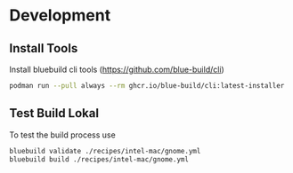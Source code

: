 # Development

## Install Tools 

Install bluebuild cli tools (https://github.com/blue-build/cli)

```` bash
podman run --pull always --rm ghcr.io/blue-build/cli:latest-installer | bash 

````

## Test Build Lokal

To test the build process use

```` bash
bluebuild validate ./recipes/intel-mac/gnome.yml
bluebuild build ./recipes/intel-mac/gnome.yml
````